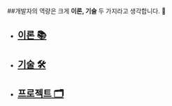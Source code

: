 ##개발자의 역량은 크게 **이론, 기술** 두 가지라고 생각합니다. 🤔
##    

* ## [이론 📚](https://github.com/mingeun2154/CS#%EC%9D%B4%EB%A1%A0computer-science-)  
* ## [기술 🛠](https://github.com/mingeun2154/skill)
* ## [프로젝트 🗂](https://github.com/mingeun2154/project)

<!---
mingeun2154/mingeun2154 is a ✨ special ✨ repository because its `README.md` (this file) appears on your GitHub profile.
You can click the Preview link to take a look at your changes.
--->
